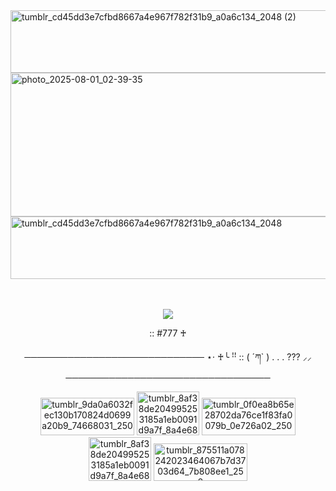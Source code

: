 <img width="2000" height="100" alt="tumblr_cd45dd3e7cfbd8667a4e967f782f31b9_a0a6c134_2048 (2)" src="https://github.com/user-attachments/assets/93930b25-ecf2-4e82-b81d-3d808861e6f9" />

<img width="2000" height="230" alt="photo_2025-08-01_02-39-35" src="https://github.com/user-attachments/assets/c4557fa4-0ab4-413f-8bed-0a0d5326c002" />

<img width="2000" height="100" alt="tumblr_cd45dd3e7cfbd8667a4e967f782f31b9_a0a6c134_2048" src="https://github.com/user-attachments/assets/a953a5a2-3a10-46bc-9c65-ec08e8faac72" />


ㅤ<p align="center">
 ![](https://komarev.com/ghpvc/?username=f1zzxa&style=for-the-badge&color=7a2227&label=♱) 

<p align="center">
:: #777 ♰

<p align="center">
───────────────────────────── ⋆⋅ ♰╰ ꜝꜝ  :: ( ´ཀ` ) . . . ??? ⸝⸝ ─────────────────────────────────
 
 
  
</p>


<p align="center">
<img width="150" height="60" alt="tumblr_9da0a6032fec130b170824d0699a20b9_74668031_250" src="https://github.com/user-attachments/assets/fd5e6f63-20b8-482b-a686-b5b2493ddf89" />
<img width="100" height="70" alt="tumblr_8af38de204995253185a1eb0091d9a7f_8a4e682e_500" src="https://github.com/user-attachments/assets/f95d5a9e-e784-43c8-bfb1-91ba4c1fcc78" />
<img width="150" height="60" alt="tumblr_0f0ea8b65e28702da76ce1f83fa0079b_0e726a02_250" src="https://github.com/user-attachments/assets/6cde6baf-5f71-4dc1-b530-ca299e95672f" />
<img width="100" height="70" alt="tumblr_8af38de204995253185a1eb0091d9a7f_8a4e682e_500" src="https://github.com/user-attachments/assets/f95d5a9e-e784-43c8-bfb1-91ba4c1fcc78" />
<img width="150" height="60" alt="tumblr_875511a078242023464067b7d3703d64_7b808ee1_250" src="https://github.com/user-attachments/assets/ae8100f0-5d80-4a1d-bc0e-2a09c779627d" />







